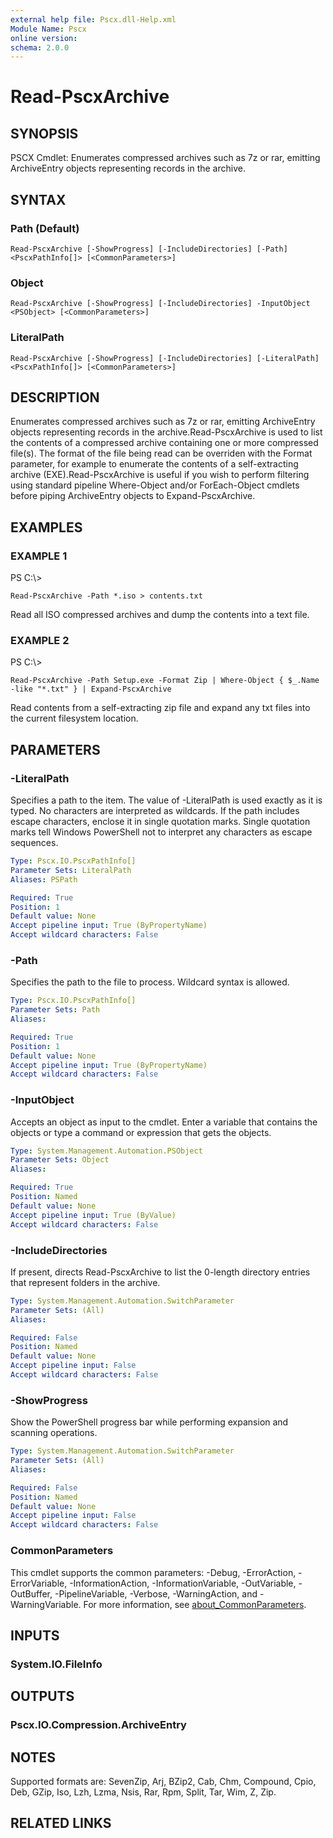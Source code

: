 ```yaml
---
external help file: Pscx.dll-Help.xml
Module Name: Pscx
online version:
schema: 2.0.0
---
```


# Read-PscxArchive

## SYNOPSIS
PSCX Cmdlet: Enumerates compressed archives such as 7z or rar, emitting ArchiveEntry objects representing records in the archive.

## SYNTAX

### Path (Default)
```
Read-PscxArchive [-ShowProgress] [-IncludeDirectories] [-Path] <PscxPathInfo[]> [<CommonParameters>]
```

### Object
```
Read-PscxArchive [-ShowProgress] [-IncludeDirectories] -InputObject <PSObject> [<CommonParameters>]
```

### LiteralPath
```
Read-PscxArchive [-ShowProgress] [-IncludeDirectories] [-LiteralPath] <PscxPathInfo[]> [<CommonParameters>]
```

## DESCRIPTION
Enumerates compressed archives such as 7z or rar, emitting ArchiveEntry objects representing records in the archive.Read-PscxArchive is used to list the contents of a compressed archive containing one or more compressed file(s).
The format of the file being read can be overriden with the Format parameter, for example to enumerate the contents of a self-extracting archive (EXE).Read-PscxArchive is useful if you wish to perform filtering using standard pipeline Where-Object and/or ForEach-Object cmdlets before piping ArchiveEntry objects to Expand-PscxArchive.

## EXAMPLES

### EXAMPLE 1
PS C:\\\>

```
Read-PscxArchive -Path *.iso > contents.txt
```

Read all ISO compressed archives and dump the contents into a text file.

### EXAMPLE 2
PS C:\\\>

```
Read-PscxArchive -Path Setup.exe -Format Zip | Where-Object { $_.Name -like "*.txt" } | Expand-PscxArchive
```

Read contents from a self-extracting zip file and expand any txt files into the current filesystem location.

## PARAMETERS

### -LiteralPath
Specifies a path to the item.
The value of -LiteralPath is used exactly as it is typed.
No characters are interpreted as wildcards.
If the path includes escape characters, enclose it in single quotation marks.
Single quotation marks tell Windows PowerShell not to interpret any characters as escape sequences.

```yaml
Type: Pscx.IO.PscxPathInfo[]
Parameter Sets: LiteralPath
Aliases: PSPath

Required: True
Position: 1
Default value: None
Accept pipeline input: True (ByPropertyName)
Accept wildcard characters: False
```

### -Path
Specifies the path to the file to process.
Wildcard syntax is allowed.

```yaml
Type: Pscx.IO.PscxPathInfo[]
Parameter Sets: Path
Aliases:

Required: True
Position: 1
Default value: None
Accept pipeline input: True (ByPropertyName)
Accept wildcard characters: False
```

### -InputObject
Accepts an object as input to the cmdlet.
Enter a variable that contains the objects or type a command or expression that gets the objects.

```yaml
Type: System.Management.Automation.PSObject
Parameter Sets: Object
Aliases:

Required: True
Position: Named
Default value: None
Accept pipeline input: True (ByValue)
Accept wildcard characters: False
```

### -IncludeDirectories
If present, directs Read-PscxArchive to list the 0-length directory entries that represent folders in the archive.

```yaml
Type: System.Management.Automation.SwitchParameter
Parameter Sets: (All)
Aliases:

Required: False
Position: Named
Default value: None
Accept pipeline input: False
Accept wildcard characters: False
```

### -ShowProgress
Show the PowerShell progress bar while performing expansion and scanning operations.

```yaml
Type: System.Management.Automation.SwitchParameter
Parameter Sets: (All)
Aliases:

Required: False
Position: Named
Default value: None
Accept pipeline input: False
Accept wildcard characters: False
```

### CommonParameters
This cmdlet supports the common parameters: -Debug, -ErrorAction, -ErrorVariable, -InformationAction, -InformationVariable, -OutVariable, -OutBuffer, -PipelineVariable, -Verbose, -WarningAction, and -WarningVariable. For more information, see [about_CommonParameters](http://go.microsoft.com/fwlink/?LinkID=113216).

## INPUTS

### System.IO.FileInfo
## OUTPUTS

### Pscx.IO.Compression.ArchiveEntry
## NOTES
Supported formats are: SevenZip, Arj, BZip2, Cab, Chm, Compound, Cpio, Deb, GZip, Iso, Lzh, Lzma, Nsis, Rar, Rpm, Split, Tar, Wim, Z, Zip.

## RELATED LINKS
